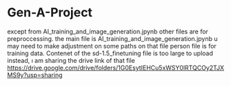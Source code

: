 # Gen-A-Project
except from AI_training_and_image_generation.jpynb other files are for preproccessing.
the main file is AI_training_and_image_generation.jpynb
u may need to make adjustment on some paths on that file
person file is for training data.
Contenet of the sd-1.5_finetuning file is too large to upload instead, ı am sharing the drive link of that file https://drive.google.com/drive/folders/1G0EsytIEHCu5xWSY0lRTQCOy2TJXMS9y?usp=sharing
